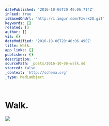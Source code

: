 ```yaml
---
datePublished: '2016-10-06T20:40:06.714Z'
inFeed: true
isBasedOnUrl: 'http://i.imgur.com/Fzvrk2O.gif'
keywords: []
related: []
author: []
via: {}
dateModified: '2016-10-06T20:40:06.490Z'
title: Walk.
app_links: []
publisher: {}
description: ''
sourcePath: _posts/2016-10-06-walk.md
starred: false
_context: 'http://schema.org'
_type: MediaObject

---
```

# Walk.
![](https://imgflo.herokuapp.com/graph/2b2431f8e7ba7b0/57848f4371287c5893359e9e371866df/noop.gif?input=http%3A%2F%2Fi.imgur.com%2FFzvrk2O.gif)